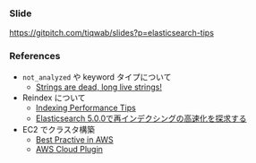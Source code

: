 ### Slide

https://gitpitch.com/tiqwab/slides?p=elasticsearch-tips

### References

- `not_analyzed` や keyword タイプについて
  - [Strings are dead, long live strings!][1]
- Reindex について
  - [Indexing Performance Tips][2]
  - [Elasticsearch 5.0.0で再インデクシングの高速化を探求する][3]
- EC2 でクラスタ構築
  - [Best Practive in AWS][4]
  - [AWS Cloud Plugin][5]

[1]: https://www.elastic.co/jp/blog/strings-are-dead-long-live-strings
[2]: https://www.elastic.co/guide/en/elasticsearch/guide/current/indexing-performance.html
[3]: https://blog.cybozu.io/entry/2016/08/18/100000
[4]: https://www.elastic.co/guide/en/elasticsearch/plugins/master/cloud-aws-best-practices.html
[5]: https://www.elastic.co/guide/en/elasticsearch/plugins/2.4/cloud-aws.html
